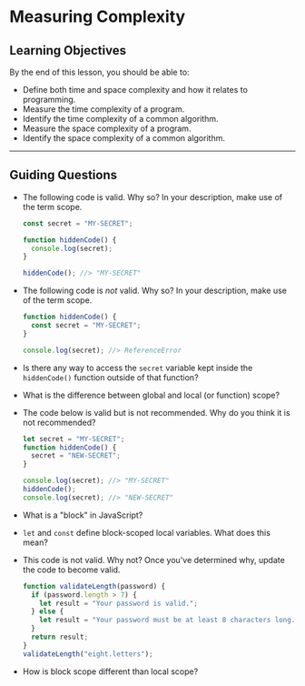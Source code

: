 # Measuring Complexity

## Learning Objectives

By the end of this lesson, you should be able to:

- Define both time and space complexity and how it relates to programming.
- Measure the time complexity of a program.
- Identify the time complexity of a common algorithm.
- Measure the space complexity of a program.
- Identify the space complexity of a common algorithm.

<hr>

## Guiding Questions

- The following code is valid. Why so? In your description, make use of the term scope.

  ```js
  const secret = "MY-SECRET";

  function hiddenCode() {
    console.log(secret);
  }

  hiddenCode(); //> "MY-SECRET"
  ```

- The following code is _not_ valid. Why so? In your description, make use of the term scope.

  ```js
  function hiddenCode() {
    const secret = "MY-SECRET";
  }

  console.log(secret); //> ReferenceError
  ```

- Is there any way to access the `secret` variable kept inside the `hiddenCode()` function outside of that function?

- What is the difference between global and local (or function) scope?

- The code below is valid but is not recommended. Why do you think it is not recommended?

  ```js
  let secret = "MY-SECRET";
  function hiddenCode() {
    secret = "NEW-SECRET";
  }

  console.log(secret); //> "MY-SECRET"
  hiddenCode();
  console.log(secret); //> "NEW-SECRET"
  ```

- What is a "block" in JavaScript?

- `let` and `const` define block-scoped local variables. What does this mean?

- This code is not valid. Why not? Once you've determined why, update the code to become valid.

  ```js
  function validateLength(password) {
    if (password.length > 7) {
      let result = "Your password is valid.";
    } else {
      let result = "Your password must be at least 8 characters long.";
    }
    return result;
  }
  validateLength("eight.letters");
  ```

- How is block scope different than local scope?
